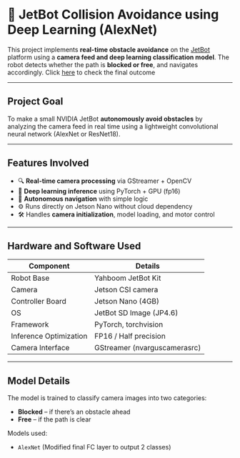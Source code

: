 # 🤖 JetBot Collision Avoidance using Deep Learning (AlexNet)

This project implements **real-time obstacle avoidance** on the [JetBot](https://github.com/NVIDIA-AI-IOT/jetbot) platform using a **camera feed and deep learning classification model**. The robot detects whether the path is **blocked or free**, and navigates accordingly. Click [here](https://youtu.be/xOFaC9Rw5iY) to check the final outcome

---

##  Project Goal

To make a small NVIDIA JetBot **autonomously avoid obstacles** by analyzing the camera feed in real time using a lightweight convolutional neural network (AlexNet or ResNet18).

---

##  Features Involved

- 🔍 **Real-time camera processing** via GStreamer + OpenCV
- 🧠 **Deep learning inference** using PyTorch + GPU (fp16)
- 🧭 **Autonomous navigation** with simple logic
- ⚙️ Runs directly on Jetson Nano without cloud dependency
- 🛠️ Handles **camera initialization**, model loading, and motor control

---

##  Hardware and Software Used

| Component              | Details                         |
|------------------------|----------------------------------|
| Robot Base             | Yahboom JetBot Kit              |
| Camera                 | Jetson CSI camera               |
| Controller Board       | Jetson Nano (4GB)               |
| OS                     | JetBot SD Image (JP4.6)         |
| Framework              | PyTorch, torchvision            |
| Inference Optimization | FP16 / Half precision           |
| Camera Interface       | GStreamer (nvarguscamerasrc)    |


---

##  Model Details

The model is trained to classify camera images into two categories:
- **Blocked** – if there’s an obstacle ahead
- **Free** – if the path is clear

Models used:
- `AlexNet` (Modified final FC layer to output 2 classes)



